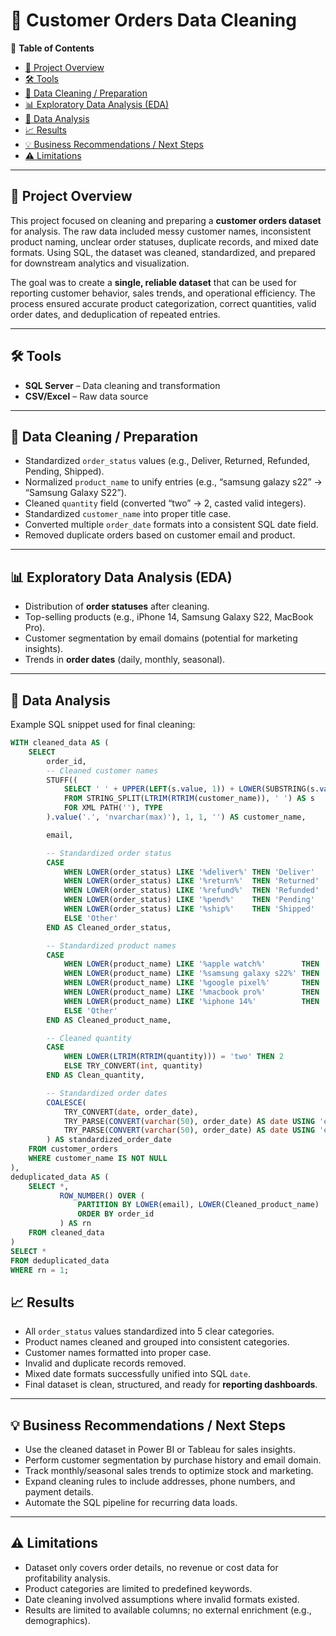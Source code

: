 # 🛒 Customer Orders Data Cleaning  

📑 **Table of Contents**  
- [📌 Project Overview](#project-overview)  
- [🛠️ Tools](#tools)  
- [🧹 Data Cleaning / Preparation](#data-cleaning--preparation)  
- [📊 Exploratory Data Analysis (EDA)](#exploratory-data-analysis-eda)  
- [🔎 Data Analysis](#data-analysis)  
- [📈 Results](#results)  
- [💡 Business Recommendations / Next Steps](#business-recommendations--next-steps)  
- [⚠️ Limitations](#limitations)  


---

## 📌 Project Overview  
This project focused on cleaning and preparing a **customer orders dataset** for analysis. The raw data included messy customer names, inconsistent product naming, unclear order statuses, duplicate records, and mixed date formats. Using SQL, the dataset was cleaned, standardized, and prepared for downstream analytics and visualization.  

The goal was to create a **single, reliable dataset** that can be used for reporting customer behavior, sales trends, and operational efficiency. The process ensured accurate product categorization, correct quantities, valid order dates, and deduplication of repeated entries.  

---

## 🛠️ Tools  
- **SQL Server** – Data cleaning and transformation  
- **CSV/Excel** – Raw data source  

---

## 🧹 Data Cleaning / Preparation  
- Standardized `order_status` values (e.g., Deliver, Returned, Refunded, Pending, Shipped).  
- Normalized `product_name` to unify entries (e.g., “samsung galazy s22” → “Samsung Galaxy S22”).  
- Cleaned `quantity` field (converted “two” → 2, casted valid integers).  
- Standardized `customer_name` into proper title case.  
- Converted multiple `order_date` formats into a consistent SQL date field.  
- Removed duplicate orders based on customer email and product.  

---

## 📊 Exploratory Data Analysis (EDA)  
- Distribution of **order statuses** after cleaning.  
- Top-selling products (e.g., iPhone 14, Samsung Galaxy S22, MacBook Pro).  
- Customer segmentation by email domains (potential for marketing insights).  
- Trends in **order dates** (daily, monthly, seasonal).  

---

## 🔎 Data Analysis  
Example SQL snippet used for final cleaning:  

```sql
WITH cleaned_data AS (
    SELECT
        order_id,
        -- Cleaned customer names
        STUFF((
            SELECT ' ' + UPPER(LEFT(s.value, 1)) + LOWER(SUBSTRING(s.value, 2, LEN(s.value)))
            FROM STRING_SPLIT(LTRIM(RTRIM(customer_name)), ' ') AS s
            FOR XML PATH(''), TYPE
        ).value('.', 'nvarchar(max)'), 1, 1, '') AS customer_name,

        email,

        -- Standardized order status
        CASE
            WHEN LOWER(order_status) LIKE '%deliver%' THEN 'Deliver'
            WHEN LOWER(order_status) LIKE '%return%'  THEN 'Returned'
            WHEN LOWER(order_status) LIKE '%refund%'  THEN 'Refunded'
            WHEN LOWER(order_status) LIKE '%pend%'    THEN 'Pending'
            WHEN LOWER(order_status) LIKE '%ship%'    THEN 'Shipped'
            ELSE 'Other'
        END AS Cleaned_order_status,

        -- Standardized product names
        CASE
            WHEN LOWER(product_name) LIKE '%apple watch%'        THEN 'Apple Watch'
            WHEN LOWER(product_name) LIKE '%samsung galaxy s22%' THEN 'Samsung Galaxy S22'
            WHEN LOWER(product_name) LIKE '%google pixel%'       THEN 'Google Pixel'
            WHEN LOWER(product_name) LIKE '%macbook pro%'        THEN 'Macbook Pro'
            WHEN LOWER(product_name) LIKE '%iphone 14%'          THEN 'iPhone 14'
            ELSE 'Other'
        END AS Cleaned_product_name,

        -- Cleaned quantity
        CASE
            WHEN LOWER(LTRIM(RTRIM(quantity))) = 'two' THEN 2
            ELSE TRY_CONVERT(int, quantity)
        END AS Clean_quantity,

        -- Standardized order dates
        COALESCE(
            TRY_CONVERT(date, order_date),
            TRY_PARSE(CONVERT(varchar(50), order_date) AS date USING 'en-GB'),
            TRY_PARSE(CONVERT(varchar(50), order_date) AS date USING 'en-US')
        ) AS standardized_order_date
    FROM customer_orders
    WHERE customer_name IS NOT NULL
),
deduplicated_data AS (
    SELECT *,
           ROW_NUMBER() OVER (
               PARTITION BY LOWER(email), LOWER(Cleaned_product_name)
               ORDER BY order_id
           ) AS rn
    FROM cleaned_data
)
SELECT *
FROM deduplicated_data
WHERE rn = 1;
```
## 📈 Results  

- All `order_status` values standardized into 5 clear categories.  
- Product names cleaned and grouped into consistent categories.  
- Customer names formatted into proper case.  
- Invalid and duplicate records removed.  
- Mixed date formats successfully unified into SQL `date`.  
- Final dataset is clean, structured, and ready for **reporting dashboards**.  

---

## 💡 Business Recommendations / Next Steps  

- Use the cleaned dataset in Power BI or Tableau for sales insights.  
- Perform customer segmentation by purchase history and email domain.  
- Track monthly/seasonal sales trends to optimize stock and marketing.  
- Expand cleaning rules to include addresses, phone numbers, and payment details.  
- Automate the SQL pipeline for recurring data loads.  

---

## ⚠️ Limitations  

- Dataset only covers order details, no revenue or cost data for profitability analysis.  
- Product categories are limited to predefined keywords.  
- Date cleaning involved assumptions where invalid formats existed.  
- Results are limited to available columns; no external enrichment (e.g., demographics).  
